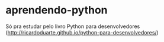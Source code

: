 aprendendo-python
=================

Só pra estudar pelo livro Python para desenvolvedores (http://ricardoduarte.github.io/python-para-desenvolvedores/)
